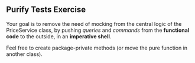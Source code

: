 ## Purify Tests Exercise

Your goal is to remove the need of mocking from the central logic of the PriceService class, by pushing _queries_ and _commands_ from the **functional code** to the outside, in an **imperative shell**.

Feel free to create package-private methods (or move the pure function in another class).
